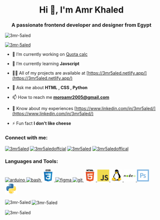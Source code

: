 <h1 align="center">Hi 👋, I'm Amr Khaled</h1>
<h3 align="center">A passionate frontend developer and designer from Egypt</h3>

<p align="left"> <img src="https://komarev.com/ghpvc/?username=3mr-5aled&label=Profile%20views&color=0e75b6&style=flat-square" alt="3mr-5aled" /> </p>

<p align="left"> <a href="https://github.com/ryo-ma/github-profile-trophy"><img src="https://github-profile-trophy.vercel.app/?username=3mr-5aled" alt="3mr-5aled" /></a> </p>

- 🔭 I’m currently working on [Quota calc](https://quotacalc.netlify.app/)

- 🌱 I’m currently learning **Javscript**

- 👨‍💻 All of my projects are available at [https://3mr5aled.netlify.app/](https://3mr5aled.netlify.app/)

- 💬 Ask me about **HTML , CSS , Python**

- 📫 How to reach me **moroamr2005@gmail.com**

- 📄 Know about my experiences [https://www.linkedin.com/in/3mr5aled/](https://www.linkedin.com/in/3mr5aled/)

- ⚡ Fun fact **I don't like cheese**

<h3 align="left">Connect with me:</h3>
<p align="left">
<a href="https://dev.to/3mr5aled" target="blank"><img align="center" src="https://raw.githubusercontent.com/rahuldkjain/github-profile-readme-generator/master/src/images/icons/Social/devto.svg" alt="3mr5aled" height="30" width="40" /></a>
<a href="https://twitter.com/3mr5aledoffcial" target="blank"><img align="center" src="https://raw.githubusercontent.com/rahuldkjain/github-profile-readme-generator/master/src/images/icons/Social/twitter.svg" alt="3mr5aledoffcial" height="30" width="40" /></a>
<a href="https://linkedin.com/in/3mr5aled" target="blank"><img align="center" src="https://raw.githubusercontent.com/rahuldkjain/github-profile-readme-generator/master/src/images/icons/Social/linked-in-alt.svg" alt="3mr5aled" height="30" width="40" /></a>
<a href="https://fb.com/3mr5aledoffical" target="blank"><img align="center" src="https://raw.githubusercontent.com/rahuldkjain/github-profile-readme-generator/master/src/images/icons/Social/facebook.svg" alt="3mr5aledoffical" height="30" width="40" /></a>
</p>

<h3 align="left">Languages and Tools:</h3>
<p align="left"> <a href="https://www.arduino.cc/" target="_blank" rel="noreferrer"> <img src="https://cdn.worldvectorlogo.com/logos/arduino-1.svg" alt="arduino" width="40" height="40"/> </a> <a href="https://www.gnu.org/software/bash/" target="_blank" rel="noreferrer"> <img src="https://www.vectorlogo.zone/logos/gnu_bash/gnu_bash-icon.svg" alt="bash" width="40" height="40"/> </a> <a href="https://www.w3schools.com/css/" target="_blank" rel="noreferrer"> <img src="https://raw.githubusercontent.com/devicons/devicon/master/icons/css3/css3-original-wordmark.svg" alt="css3" width="40" height="40"/> </a> <a href="https://www.figma.com/" target="_blank" rel="noreferrer"> <img src="https://www.vectorlogo.zone/logos/figma/figma-icon.svg" alt="figma" width="40" height="40"/> </a> <a href="https://git-scm.com/" target="_blank" rel="noreferrer"> <img src="https://www.vectorlogo.zone/logos/git-scm/git-scm-icon.svg" alt="git" width="40" height="40"/> </a> <a href="https://www.w3.org/html/" target="_blank" rel="noreferrer"> <img src="https://raw.githubusercontent.com/devicons/devicon/master/icons/html5/html5-original-wordmark.svg" alt="html5" width="40" height="40"/> </a> <a href="https://developer.mozilla.org/en-US/docs/Web/JavaScript" target="_blank" rel="noreferrer"> <img src="https://raw.githubusercontent.com/devicons/devicon/master/icons/javascript/javascript-original.svg" alt="javascript" width="40" height="40"/> </a> <a href="https://www.linux.org/" target="_blank" rel="noreferrer"> <img src="https://raw.githubusercontent.com/devicons/devicon/master/icons/linux/linux-original.svg" alt="linux" width="40" height="40"/> </a> <a href="https://nodejs.org" target="_blank" rel="noreferrer"> <img src="https://raw.githubusercontent.com/devicons/devicon/master/icons/nodejs/nodejs-original-wordmark.svg" alt="nodejs" width="40" height="40"/> </a> <a href="https://www.photoshop.com/en" target="_blank" rel="noreferrer"> <img src="https://raw.githubusercontent.com/devicons/devicon/master/icons/photoshop/photoshop-line.svg" alt="photoshop" width="40" height="40"/> </a> <a href="https://www.python.org" target="_blank" rel="noreferrer"> <img src="https://raw.githubusercontent.com/devicons/devicon/master/icons/python/python-original.svg" alt="python" width="40" height="40"/> </a> </p>

<p><img align="left" src="https://github-readme-stats.vercel.app/api/top-langs?username=3mr-5aled&show_icons=true&theme=dracula&locale=en&layout=compact" alt="3mr-5aled" /></p>

<p>&nbsp;<img align="center" src="https://github-readme-stats.vercel.app/api?username=3mr-5aled&show_icons=true&theme=dracula&locale=en" alt="3mr-5aled" /></p>

<p><img align="center" src="https://github-readme-streak-stats.herokuapp.com/?user=3mr-5aled&theme=dark" alt="3mr-5aled" /></p>
